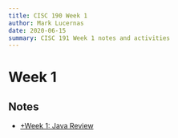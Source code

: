 ```yaml
---
title: CISC 190 Week 1
author: Mark Lucernas
date: 2020-06-15
summary: CISC 191 Week 1 notes and activities
---
```



# Week 1

## Notes

  - [+Week 1: Java Review](../notes/w-1)

